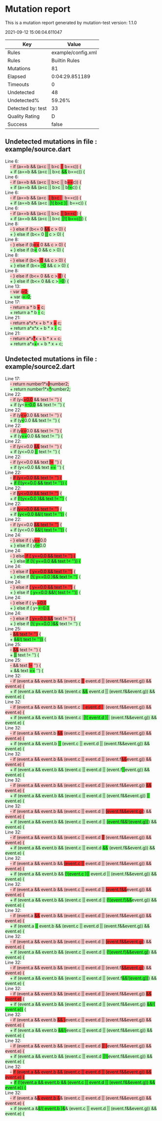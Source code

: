 # Mutation report
This is a mutation report generated by mutation-test version: 1.1.0

2021-09-12 15:06:04.611047

| Key           | Value                     |
| ------------- | ------------------------- |
| Rules         | example/config.xml           |
| Rules         | Builtin Rules           |
| Mutations     | 81                        |
| Elapsed     | 0:04:29.851189                        |
| Timeouts      | 0                        |
| Undetected    | 48                        |
| Undetected%   | 59.26%                        |
| Detected by: test            | 33         |
| Quality Rating | D |
| Success | false |


## Undetected mutations in file : example/source.dart
Line 6:<br>
&nbsp;&nbsp;&nbsp;&nbsp;<span style="background-color: rgb(255, 200, 200);">-   if (a==b && (a<c || b>c <span style="background-color: rgb(255, 50, 50);">||</span> b==c)) {</span><br>
&nbsp;&nbsp;&nbsp;&nbsp;<span style="background-color: rgb(200, 255, 200);">+   if (a==b && (a<c || b>c <span style="background-color: rgb(50, 255, 50);">&&</span> b==c)) {</span><br>
Line 6:<br>
&nbsp;&nbsp;&nbsp;&nbsp;<span style="background-color: rgb(255, 200, 200);">-   if (a==b && (a<c || b>c || b<span style="background-color: rgb(255, 50, 50);">==</span>c)) {</span><br>
&nbsp;&nbsp;&nbsp;&nbsp;<span style="background-color: rgb(200, 255, 200);">+   if (a==b && (a<c || b>c || b<span style="background-color: rgb(50, 255, 50);">!=</span>c)) {</span><br>
Line 6:<br>
&nbsp;&nbsp;&nbsp;&nbsp;<span style="background-color: rgb(255, 200, 200);">-   if (a==b && (a<c |<span style="background-color: rgb(255, 50, 50);">| b>c |</span>| b==c)) {</span><br>
&nbsp;&nbsp;&nbsp;&nbsp;<span style="background-color: rgb(200, 255, 200);">+   if (a==b && (a<c |<span style="background-color: rgb(50, 255, 50);">|!( b>c )|</span>| b==c)) {</span><br>
Line 6:<br>
&nbsp;&nbsp;&nbsp;&nbsp;<span style="background-color: rgb(255, 200, 200);">-   if (a==b && (a<c || b>c <span style="background-color: rgb(255, 50, 50);">|| b==c)</span>) {</span><br>
&nbsp;&nbsp;&nbsp;&nbsp;<span style="background-color: rgb(200, 255, 200);">+   if (a==b && (a<c || b>c <span style="background-color: rgb(50, 255, 50);">||!( b==c))</span>) {</span><br>
Line 8:<br>
&nbsp;&nbsp;&nbsp;&nbsp;<span style="background-color: rgb(255, 200, 200);">-   } else if (b<= 0 <span style="background-color: rgb(255, 50, 50);">&&</span> c > 0) {</span><br>
&nbsp;&nbsp;&nbsp;&nbsp;<span style="background-color: rgb(200, 255, 200);">+   } else if (b<= 0 <span style="background-color: rgb(50, 255, 50);">||</span> c > 0) {</span><br>
Line 8:<br>
&nbsp;&nbsp;&nbsp;&nbsp;<span style="background-color: rgb(255, 200, 200);">-   } else if (b<span style="background-color: rgb(255, 50, 50);"><=</span> 0 && c > 0) {</span><br>
&nbsp;&nbsp;&nbsp;&nbsp;<span style="background-color: rgb(200, 255, 200);">+   } else if (b<span style="background-color: rgb(50, 255, 50);"><</span> 0 && c > 0) {</span><br>
Line 8:<br>
&nbsp;&nbsp;&nbsp;&nbsp;<span style="background-color: rgb(255, 200, 200);">-   } else if (b<=<span style="background-color: rgb(255, 50, 50);"> 0</span> && c > 0) {</span><br>
&nbsp;&nbsp;&nbsp;&nbsp;<span style="background-color: rgb(200, 255, 200);">+   } else if (b<=<span style="background-color: rgb(50, 255, 50);"> -0</span> && c > 0) {</span><br>
Line 8:<br>
&nbsp;&nbsp;&nbsp;&nbsp;<span style="background-color: rgb(255, 200, 200);">-   } else if (b<= 0 && c ><span style="background-color: rgb(255, 50, 50);"> 0</span>) {</span><br>
&nbsp;&nbsp;&nbsp;&nbsp;<span style="background-color: rgb(200, 255, 200);">+   } else if (b<= 0 && c ><span style="background-color: rgb(50, 255, 50);"> -0</span>) {</span><br>
Line 13:<br>
&nbsp;&nbsp;&nbsp;&nbsp;<span style="background-color: rgb(255, 200, 200);">-   var i<span style="background-color: rgb(255, 50, 50);">=0</span>;</span><br>
&nbsp;&nbsp;&nbsp;&nbsp;<span style="background-color: rgb(200, 255, 200);">+   var i<span style="background-color: rgb(50, 255, 50);">=-0</span>;</span><br>
Line 17:<br>
&nbsp;&nbsp;&nbsp;&nbsp;<span style="background-color: rgb(255, 200, 200);">-   return a \* b <span style="background-color: rgb(255, 50, 50);">+</span> c;</span><br>
&nbsp;&nbsp;&nbsp;&nbsp;<span style="background-color: rgb(200, 255, 200);">+   return a \* b <span style="background-color: rgb(50, 255, 50);">-</span> c;</span><br>
Line 21:<br>
&nbsp;&nbsp;&nbsp;&nbsp;<span style="background-color: rgb(255, 200, 200);">-   return a\*x\*x + b \* x <span style="background-color: rgb(255, 50, 50);">+</span> c;</span><br>
&nbsp;&nbsp;&nbsp;&nbsp;<span style="background-color: rgb(200, 255, 200);">+   return a\*x\*x + b \* x <span style="background-color: rgb(50, 255, 50);">-</span> c;</span><br>
Line 21:<br>
&nbsp;&nbsp;&nbsp;&nbsp;<span style="background-color: rgb(255, 200, 200);">-   return a\*x<span style="background-color: rgb(255, 50, 50);">\*</span>x + b \* x + c;</span><br>
&nbsp;&nbsp;&nbsp;&nbsp;<span style="background-color: rgb(200, 255, 200);">+   return a\*x<span style="background-color: rgb(50, 255, 50);">+</span>x + b \* x + c;</span><br>


## Undetected mutations in file : example/source2.dart
Line 17:<br>
&nbsp;&nbsp;&nbsp;&nbsp;<span style="background-color: rgb(255, 200, 200);">-     return number1\*x<span style="background-color: rgb(255, 50, 50);">/</span>number2;</span><br>
&nbsp;&nbsp;&nbsp;&nbsp;<span style="background-color: rgb(200, 255, 200);">+     return number1\*x<span style="background-color: rgb(50, 255, 50);">\*</span>number2;</span><br>
Line 22:<br>
&nbsp;&nbsp;&nbsp;&nbsp;<span style="background-color: rgb(255, 200, 200);">-     if (y<<span style="background-color: rgb(255, 50, 50);">=0.0</span> && text != '') {</span><br>
&nbsp;&nbsp;&nbsp;&nbsp;<span style="background-color: rgb(200, 255, 200);">+     if (y<<span style="background-color: rgb(50, 255, 50);">=-0.0</span> && text != '') {</span><br>
Line 22:<br>
&nbsp;&nbsp;&nbsp;&nbsp;<span style="background-color: rgb(255, 200, 200);">-     if (y<span style="background-color: rgb(255, 50, 50);"><=</span>0.0 && text != '') {</span><br>
&nbsp;&nbsp;&nbsp;&nbsp;<span style="background-color: rgb(200, 255, 200);">+     if (y<span style="background-color: rgb(50, 255, 50);"><</span>0.0 && text != '') {</span><br>
Line 22:<br>
&nbsp;&nbsp;&nbsp;&nbsp;<span style="background-color: rgb(255, 200, 200);">-     if (y<span style="background-color: rgb(255, 50, 50);"><=</span>0.0 && text != '') {</span><br>
&nbsp;&nbsp;&nbsp;&nbsp;<span style="background-color: rgb(200, 255, 200);">+     if (y<span style="background-color: rgb(50, 255, 50);">==</span>0.0 && text != '') {</span><br>
Line 22:<br>
&nbsp;&nbsp;&nbsp;&nbsp;<span style="background-color: rgb(255, 200, 200);">-     if (y<=0.0 <span style="background-color: rgb(255, 50, 50);">&&</span> text != '') {</span><br>
&nbsp;&nbsp;&nbsp;&nbsp;<span style="background-color: rgb(200, 255, 200);">+     if (y<=0.0 <span style="background-color: rgb(50, 255, 50);">||</span> text != '') {</span><br>
Line 22:<br>
&nbsp;&nbsp;&nbsp;&nbsp;<span style="background-color: rgb(255, 200, 200);">-     if (y<=0.0 && text <span style="background-color: rgb(255, 50, 50);">!=</span> '') {</span><br>
&nbsp;&nbsp;&nbsp;&nbsp;<span style="background-color: rgb(200, 255, 200);">+     if (y<=0.0 && text <span style="background-color: rgb(50, 255, 50);">==</span> '') {</span><br>
Line 22:<br>
&nbsp;&nbsp;&nbsp;&nbsp;<span style="background-color: rgb(255, 200, 200);">-    <span style="background-color: rgb(255, 50, 50);"> if (y<=0.0 && text != '') {</span></span><br>
&nbsp;&nbsp;&nbsp;&nbsp;<span style="background-color: rgb(200, 255, 200);">+    <span style="background-color: rgb(50, 255, 50);"> if (!(y<=0.0 && text != '')) {</span></span><br>
Line 22:<br>
&nbsp;&nbsp;&nbsp;&nbsp;<span style="background-color: rgb(255, 200, 200);">-     if <span style="background-color: rgb(255, 50, 50);">(y<=0.0 && text != '')</span> {</span><br>
&nbsp;&nbsp;&nbsp;&nbsp;<span style="background-color: rgb(200, 255, 200);">+     if <span style="background-color: rgb(50, 255, 50);">(!(y<=0.0 )&& text != '')</span> {</span><br>
Line 22:<br>
&nbsp;&nbsp;&nbsp;&nbsp;<span style="background-color: rgb(255, 200, 200);">-     if <span style="background-color: rgb(255, 50, 50);">(y<=0.0 && text != '')</span> {</span><br>
&nbsp;&nbsp;&nbsp;&nbsp;<span style="background-color: rgb(200, 255, 200);">+     if <span style="background-color: rgb(50, 255, 50);">(y<=0.0 &&!( text != ''))</span> {</span><br>
Line 22:<br>
&nbsp;&nbsp;&nbsp;&nbsp;<span style="background-color: rgb(255, 200, 200);">-     if (y<=0.0 <span style="background-color: rgb(255, 50, 50);">&& text != '')</span> {</span><br>
&nbsp;&nbsp;&nbsp;&nbsp;<span style="background-color: rgb(200, 255, 200);">+     if (y<=0.0 <span style="background-color: rgb(50, 255, 50);">&&!( text != ''))</span> {</span><br>
Line 24:<br>
&nbsp;&nbsp;&nbsp;&nbsp;<span style="background-color: rgb(255, 200, 200);">-     } else if ( y<span style="background-color: rgb(255, 50, 50);">==</span>0.0</span><br>
&nbsp;&nbsp;&nbsp;&nbsp;<span style="background-color: rgb(200, 255, 200);">+     } else if ( y<span style="background-color: rgb(50, 255, 50);">!=</span>0.0</span><br>
Line 24:<br>
&nbsp;&nbsp;&nbsp;&nbsp;<span style="background-color: rgb(255, 200, 200);">-     } else<span style="background-color: rgb(255, 50, 50);"> if ( y==0.0
      && text != '') {</span></span><br>
&nbsp;&nbsp;&nbsp;&nbsp;<span style="background-color: rgb(200, 255, 200);">+     } else<span style="background-color: rgb(50, 255, 50);"> if (!( y==0.0
      && text != '')) {</span></span><br>
Line 24:<br>
&nbsp;&nbsp;&nbsp;&nbsp;<span style="background-color: rgb(255, 200, 200);">-     } else if <span style="background-color: rgb(255, 50, 50);">( y==0.0
      && text != '')</span> {</span><br>
&nbsp;&nbsp;&nbsp;&nbsp;<span style="background-color: rgb(200, 255, 200);">+     } else if <span style="background-color: rgb(50, 255, 50);">(!( y==0.0
      )&& text != '')</span> {</span><br>
Line 24:<br>
&nbsp;&nbsp;&nbsp;&nbsp;<span style="background-color: rgb(255, 200, 200);">-     } else if <span style="background-color: rgb(255, 50, 50);">( y==0.0
      && text != '')</span> {</span><br>
&nbsp;&nbsp;&nbsp;&nbsp;<span style="background-color: rgb(200, 255, 200);">+     } else if <span style="background-color: rgb(50, 255, 50);">( y==0.0
      &&!( text != ''))</span> {</span><br>
Line 24:<br>
&nbsp;&nbsp;&nbsp;&nbsp;<span style="background-color: rgb(255, 200, 200);">-     } else if ( y=<span style="background-color: rgb(255, 50, 50);">=0.0</span></span><br>
&nbsp;&nbsp;&nbsp;&nbsp;<span style="background-color: rgb(200, 255, 200);">+     } else if ( y=<span style="background-color: rgb(50, 255, 50);">=-0.0</span></span><br>
Line 24:<br>
&nbsp;&nbsp;&nbsp;&nbsp;<span style="background-color: rgb(255, 200, 200);">-     } else if <span style="background-color: rgb(255, 50, 50);">( y==0.0
      &&</span> text != '') {</span><br>
&nbsp;&nbsp;&nbsp;&nbsp;<span style="background-color: rgb(200, 255, 200);">+     } else if <span style="background-color: rgb(50, 255, 50);">(!( y==0.0
      )&&</span> text != '') {</span><br>
Line 25:<br>
&nbsp;&nbsp;&nbsp;&nbsp;<span style="background-color: rgb(255, 200, 200);">-       <span style="background-color: rgb(255, 50, 50);">&& text != '')</span> {</span><br>
&nbsp;&nbsp;&nbsp;&nbsp;<span style="background-color: rgb(200, 255, 200);">+       <span style="background-color: rgb(50, 255, 50);">&&!( text != ''))</span> {</span><br>
Line 25:<br>
&nbsp;&nbsp;&nbsp;&nbsp;<span style="background-color: rgb(255, 200, 200);">-       <span style="background-color: rgb(255, 50, 50);">&&</span> text != '') {</span><br>
&nbsp;&nbsp;&nbsp;&nbsp;<span style="background-color: rgb(200, 255, 200);">+       <span style="background-color: rgb(50, 255, 50);">||</span> text != '') {</span><br>
Line 25:<br>
&nbsp;&nbsp;&nbsp;&nbsp;<span style="background-color: rgb(255, 200, 200);">-       && text <span style="background-color: rgb(255, 50, 50);">!=</span> '') {</span><br>
&nbsp;&nbsp;&nbsp;&nbsp;<span style="background-color: rgb(200, 255, 200);">+       && text <span style="background-color: rgb(50, 255, 50);">==</span> '') {</span><br>
Line 32:<br>
&nbsp;&nbsp;&nbsp;&nbsp;<span style="background-color: rgb(255, 200, 200);">-     if (event.a && event.b && (event.c <span style="background-color: rgb(255, 50, 50);">||</span> event.d || (event.f&&event.g)) && event.e) {</span><br>
&nbsp;&nbsp;&nbsp;&nbsp;<span style="background-color: rgb(200, 255, 200);">+     if (event.a && event.b && (event.c <span style="background-color: rgb(50, 255, 50);">&&</span> event.d || (event.f&&event.g)) && event.e) {</span><br>
Line 32:<br>
&nbsp;&nbsp;&nbsp;&nbsp;<span style="background-color: rgb(255, 200, 200);">-     if (event.a && event.b && (event.c |<span style="background-color: rgb(255, 50, 50);">| event.d |</span>| (event.f&&event.g)) && event.e) {</span><br>
&nbsp;&nbsp;&nbsp;&nbsp;<span style="background-color: rgb(200, 255, 200);">+     if (event.a && event.b && (event.c |<span style="background-color: rgb(50, 255, 50);">|!( event.d )|</span>| (event.f&&event.g)) && event.e) {</span><br>
Line 32:<br>
&nbsp;&nbsp;&nbsp;&nbsp;<span style="background-color: rgb(255, 200, 200);">-     if (event.a && event.b <span style="background-color: rgb(255, 50, 50);">&&</span> (event.c || event.d || (event.f&&event.g)) && event.e) {</span><br>
&nbsp;&nbsp;&nbsp;&nbsp;<span style="background-color: rgb(200, 255, 200);">+     if (event.a && event.b <span style="background-color: rgb(50, 255, 50);">||</span> (event.c || event.d || (event.f&&event.g)) && event.e) {</span><br>
Line 32:<br>
&nbsp;&nbsp;&nbsp;&nbsp;<span style="background-color: rgb(255, 200, 200);">-     if (event.a && event.b && (event.c || event.d || (event.f<span style="background-color: rgb(255, 50, 50);">&&</span>event.g)) && event.e) {</span><br>
&nbsp;&nbsp;&nbsp;&nbsp;<span style="background-color: rgb(200, 255, 200);">+     if (event.a && event.b && (event.c || event.d || (event.f<span style="background-color: rgb(50, 255, 50);">||</span>event.g)) && event.e) {</span><br>
Line 32:<br>
&nbsp;&nbsp;&nbsp;&nbsp;<span style="background-color: rgb(255, 200, 200);">-     if (event.a && event.b && (event.c || event.d || (event.f&&event.g)) <span style="background-color: rgb(255, 50, 50);">&&</span> event.e) {</span><br>
&nbsp;&nbsp;&nbsp;&nbsp;<span style="background-color: rgb(200, 255, 200);">+     if (event.a && event.b && (event.c || event.d || (event.f&&event.g)) <span style="background-color: rgb(50, 255, 50);">||</span> event.e) {</span><br>
Line 32:<br>
&nbsp;&nbsp;&nbsp;&nbsp;<span style="background-color: rgb(255, 200, 200);">-     if (event.a && event.b && (event.c || event.d || <span style="background-color: rgb(255, 50, 50);">(event.f&&event.g)</span>) && event.e) {</span><br>
&nbsp;&nbsp;&nbsp;&nbsp;<span style="background-color: rgb(200, 255, 200);">+     if (event.a && event.b && (event.c || event.d || <span style="background-color: rgb(50, 255, 50);">(event.f&&!(event.g))</span>) && event.e) {</span><br>
Line 32:<br>
&nbsp;&nbsp;&nbsp;&nbsp;<span style="background-color: rgb(255, 200, 200);">-     if (event.a && event.b && (event.c || event.d <span style="background-color: rgb(255, 50, 50);">||</span> (event.f&&event.g)) && event.e) {</span><br>
&nbsp;&nbsp;&nbsp;&nbsp;<span style="background-color: rgb(200, 255, 200);">+     if (event.a && event.b && (event.c || event.d <span style="background-color: rgb(50, 255, 50);">&&</span> (event.f&&event.g)) && event.e) {</span><br>
Line 32:<br>
&nbsp;&nbsp;&nbsp;&nbsp;<span style="background-color: rgb(255, 200, 200);">-     if (event.a && event.b && <span style="background-color: rgb(255, 50, 50);">(event.c ||</span> event.d || (event.f&&event.g)) && event.e) {</span><br>
&nbsp;&nbsp;&nbsp;&nbsp;<span style="background-color: rgb(200, 255, 200);">+     if (event.a && event.b && <span style="background-color: rgb(50, 255, 50);">(!(event.c )||</span> event.d || (event.f&&event.g)) && event.e) {</span><br>
Line 32:<br>
&nbsp;&nbsp;&nbsp;&nbsp;<span style="background-color: rgb(255, 200, 200);">-     if (event.a && event.b && (event.c || event.d || <span style="background-color: rgb(255, 50, 50);">(event.f&&</span>event.g)) && event.e) {</span><br>
&nbsp;&nbsp;&nbsp;&nbsp;<span style="background-color: rgb(200, 255, 200);">+     if (event.a && event.b && (event.c || event.d || <span style="background-color: rgb(50, 255, 50);">(!(event.f)&&</span>event.g)) && event.e) {</span><br>
Line 32:<br>
&nbsp;&nbsp;&nbsp;&nbsp;<span style="background-color: rgb(255, 200, 200);">-     if (event.a <span style="background-color: rgb(255, 50, 50);">&&</span> event.b && (event.c || event.d || (event.f&&event.g)) && event.e) {</span><br>
&nbsp;&nbsp;&nbsp;&nbsp;<span style="background-color: rgb(200, 255, 200);">+     if (event.a <span style="background-color: rgb(50, 255, 50);">||</span> event.b && (event.c || event.d || (event.f&&event.g)) && event.e) {</span><br>
Line 32:<br>
&nbsp;&nbsp;&nbsp;&nbsp;<span style="background-color: rgb(255, 200, 200);">-     if (event.a && event.b && (event.c || event.d || <span style="background-color: rgb(255, 50, 50);">(event.f&&event.g)</span>) && event.e) {</span><br>
&nbsp;&nbsp;&nbsp;&nbsp;<span style="background-color: rgb(200, 255, 200);">+     if (event.a && event.b && (event.c || event.d || <span style="background-color: rgb(50, 255, 50);">(!(event.f)&&event.g)</span>) && event.e) {</span><br>
Line 32:<br>
&nbsp;&nbsp;&nbsp;&nbsp;<span style="background-color: rgb(255, 200, 200);">-     if (event.a && event.b && (event.c || event.d || (event.f<span style="background-color: rgb(255, 50, 50);">&&event.g)</span>) && event.e) {</span><br>
&nbsp;&nbsp;&nbsp;&nbsp;<span style="background-color: rgb(200, 255, 200);">+     if (event.a && event.b && (event.c || event.d || (event.f<span style="background-color: rgb(50, 255, 50);">&&!(event.g))</span>) && event.e) {</span><br>
Line 32:<br>
&nbsp;&nbsp;&nbsp;&nbsp;<span style="background-color: rgb(255, 200, 200);">-     if (event.a && event.b && (event.c || event.d || (event.f&&event.g)) <span style="background-color: rgb(255, 50, 50);">&& event.e)</span> {</span><br>
&nbsp;&nbsp;&nbsp;&nbsp;<span style="background-color: rgb(200, 255, 200);">+     if (event.a && event.b && (event.c || event.d || (event.f&&event.g)) <span style="background-color: rgb(50, 255, 50);">&&!( event.e))</span> {</span><br>
Line 32:<br>
&nbsp;&nbsp;&nbsp;&nbsp;<span style="background-color: rgb(255, 200, 200);">-     if (event.a && event.b <span style="background-color: rgb(255, 50, 50);">&& (</span>event.c || event.d || (event.f&&event.g)) && event.e) {</span><br>
&nbsp;&nbsp;&nbsp;&nbsp;<span style="background-color: rgb(200, 255, 200);">+     if (event.a && event.b <span style="background-color: rgb(50, 255, 50);">&&!(</span>event.c || event.d || (event.f&&event.g)) && event.e) {</span><br>
Line 32:<br>
&nbsp;&nbsp;&nbsp;&nbsp;<span style="background-color: rgb(255, 200, 200);">-     if (event.a && event.b && (event.c || event.d <span style="background-color: rgb(255, 50, 50);">|| (</span>event.f&&event.g)) && event.e) {</span><br>
&nbsp;&nbsp;&nbsp;&nbsp;<span style="background-color: rgb(200, 255, 200);">+     if (event.a && event.b && (event.c || event.d <span style="background-color: rgb(50, 255, 50);">||!(</span>event.f&&event.g)) && event.e) {</span><br>
Line 32:<br>
&nbsp;&nbsp;&nbsp;&nbsp;<span style="background-color: rgb(255, 200, 200);">-    <span style="background-color: rgb(255, 50, 50);"> if (event.a && event.b && (event.c || event.d || (event.f&&event.g)) && event.e) {</span></span><br>
&nbsp;&nbsp;&nbsp;&nbsp;<span style="background-color: rgb(200, 255, 200);">+    <span style="background-color: rgb(50, 255, 50);"> if (!(event.a && event.b && (event.c || event.d || (event.f&&event.g)) && event.e)) {</span></span><br>
Line 32:<br>
&nbsp;&nbsp;&nbsp;&nbsp;<span style="background-color: rgb(255, 200, 200);">-     if (event.a &<span style="background-color: rgb(255, 50, 50);">& event.b &</span>& (event.c || event.d || (event.f&&event.g)) && event.e) {</span><br>
&nbsp;&nbsp;&nbsp;&nbsp;<span style="background-color: rgb(200, 255, 200);">+     if (event.a &<span style="background-color: rgb(50, 255, 50);">&!( event.b )&</span>& (event.c || event.d || (event.f&&event.g)) && event.e) {</span><br>


